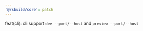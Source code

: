 ```yaml
---
'@rsbuild/core': patch
---
```


feat(cli): cli support `dev --port/--host` and `preview --port/--host`
